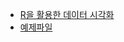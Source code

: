 - [R을 활용한 데이터 시각화](http://www.insightbook.co.kr/8820)
- [예제파일](https://www.dropbox.com/s/80f4fq4qz5fktfz/R_visualization.zip)